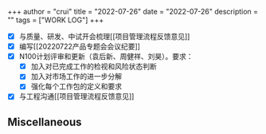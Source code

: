 +++
author = "crui"
title = "2022-07-26"
date = "2022-07-26"
description = ""
tags = ["WORK LOG"]
+++

- [x] 与质量、研发、中试开会梳理[[项目管理流程反馈意见]]
- [x] 编写[[20220722产品专题会会议纪要]]
- [x] N100计划评审和更新（袁后新、周健祥、刘昊）。要求：
	- [x] 加入对已完成工作的检视和风险状态判断
	- [x] 加入对市场工作的进一步分解
	- [x] 强化每个工作包的定义和要求
- [x] 与工程沟通[[项目管理流程反馈意见]]
## Miscellaneous



